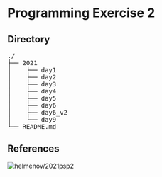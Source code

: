 # Programming Exercise 2

## Directory

<pre>
./
├── 2021
│    ├── day1
│    ├── day2
│    ├── day3
│    ├── day4
│    ├── day5
│    ├── day6
│    ├── day6_v2
│    └── day9
└── README.md
</pre>

## References

![helmenov/2021psp2](https://github.com/helmenov/2021psp2)

